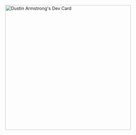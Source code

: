 <a href="https://app.daily.dev/weathermaker"><img src="https://api.daily.dev/devcards/39c31c7db4a54f82aa83b42ea633772d.png?r=tw8" width="400" alt="Dustin Armstrong's Dev Card"/></a>
